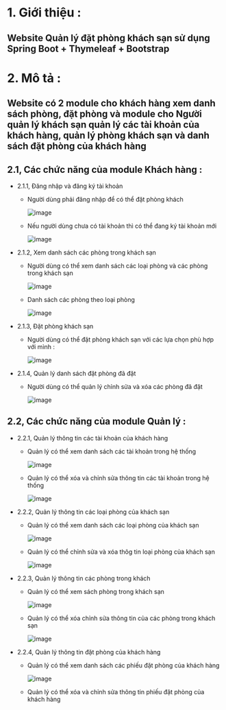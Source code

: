 # 1. Giới thiệu :
   ## Website Quản lý đặt phòng khách sạn sử dụng Spring Boot + Thymeleaf + Bootstrap 
# 2. Mô tả :
  ## Website có 2 module cho khách hàng xem danh sách phòng, đặt phòng và module cho Người quản lý khách sạn quản lý các tài khoản của khách hàng, quản lý phòng khách sạn và danh sách đặt phòng của khách hàng
  ## 2.1, Các chức năng của module Khách hàng :
  * 2.1.1, Đăng nhập và đăng ký tài khoản 
      
      * Người dùng phải đăng nhập để có thể đặt phòng khách 

         ![image](https://user-images.githubusercontent.com/92236746/170735954-ddf6b8ef-4b31-4dc9-ab39-88dedd77fcf6.png)
      * Nếu người dùng chưa có tài khoản thì có thể đang ký tài khoản mới

         ![image](https://user-images.githubusercontent.com/92236746/170736338-bcb74b94-ad14-4b34-865f-e27d8926f9ac.png)

  * 2.1.2, Xem danh sách các phòng trong khách sạn

      * Người dùng có thể xem danh sách các loại phòng và các phòng trong khách sạn

         ![image](https://user-images.githubusercontent.com/92236746/170738215-1996fbd7-a6f1-4d54-9f93-882ff8d0ccc1.png)
      * Danh sách các phòng theo loại phòng

         ![image](https://user-images.githubusercontent.com/92236746/170738338-4ddfb72a-becf-47fb-9b9d-1adf8db625d9.png)

  * 2.1.3, Đặt phòng khách sạn

      * Người dùng có thể đặt phòng khách sạn với các lựa chọn phù hợp với mình :

         ![image](https://user-images.githubusercontent.com/92236746/170738589-c2f3bf84-482f-410a-a985-0dbca5224ee5.png)

  * 2.1.4, Quản lý danh sách đặt phòng đã đặt

      * Người dùng có thể quản lý chỉnh sửa và xóa các phòng đã đặt 

         ![image](https://user-images.githubusercontent.com/92236746/170738794-0d299b35-c14a-4008-8f36-242130d9b26d.png)
      
  ## 2.2, Các chức năng của module Quản lý :
  * 2.2.1, Quản lý thông tin các tài khoản của khách hàng 

      * Quản lý có thể xem danh sách các tài khoản trong hệ thống 

         ![image](https://user-images.githubusercontent.com/92236746/170739047-cf45fa42-e187-4414-b6dd-d5256f332aa7.png)
      * Quản lý có thể xóa và chỉnh sửa thông tin các tài khoản trong hệ thống

         ![image](https://user-images.githubusercontent.com/92236746/170739220-504baaac-afd2-4f81-902b-b79c1255ac54.png)

  * 2.2.2, Quản lý thông tin các loại phòng của khách sạn

      * Quản lý có thể xem danh sách các loại phòng của khách sạn

         ![image](https://user-images.githubusercontent.com/92236746/170739526-9b3e4c51-4639-4716-ad63-5b5d3582cfc9.png)
      * Quản lý có thể chỉnh sửa và xóa thôg tin loại phòng của khách sạn

         ![image](https://user-images.githubusercontent.com/92236746/170739803-275a63b6-65f2-4da5-a4f1-7ccbc529112b.png)

  * 2.2.3, Quản lý thông tin các phòng trong khách

      * Quản lý có thể xem sách phòng trong khách sạn 

         ![image](https://user-images.githubusercontent.com/92236746/170739983-fc875066-1785-4717-8e7a-61df9cb7d6da.png)
      * Quản lý có thể xóa chỉnh sửa thông tin của các phòng trong khách sạn

         ![image](https://user-images.githubusercontent.com/92236746/170740185-8d3ec7c5-c240-4692-a0e9-d2c28b2d5c0d.png)

  * 2.2.4, Quản lý thông tin đặt phòng của khách hàng

      * Quản lý có thể xem danh sách các phiếu đặt phòng của khách hàng

         ![image](https://user-images.githubusercontent.com/92236746/170740392-6b872394-11e6-4089-92e0-d2cb272d1ef1.png)
      * Quản lý có thể xóa và chỉnh sửa thông tin phiếu đặt phòng của khách hàng


